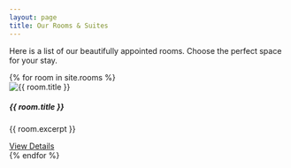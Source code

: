 ```yaml
---
layout: page
title: Our Rooms & Suites
---
```


Here is a list of our beautifully appointed rooms. Choose the perfect space for your stay.

<div class="row row-cols-1 row-cols-md-2 g-4 mt-4">
{% for room in site.rooms %}
<div class="col" data-aos="fade-up" data-aos-delay="{{ forloop.index0 | times: 100 }}">
<div class="card h-100 card-hover">
<!--
== IMAGE REPLACEMENT ==
- The image source is set in the front matter of each room's Markdown file (e.g., _rooms/sample-room.md).
- It uses room.image to get the path.
- Recommended Size: 800x600 pixels
- Image Type: A clear, attractive photo of the specific room.
-->
<img src="{{ room.image }}" class="card-img-top" alt="{{ room.title }}">
<div class="card-body d-flex flex-column">
<h5 class="card-title">{{ room.title }}</h5>
<p class="card-text">{{ room.excerpt }}</p>
<a href="{{ room.url }}" class="btn btn-primary mt-auto">View Details</a>
</div>
</div>
</div>
{% endfor %}
</div>